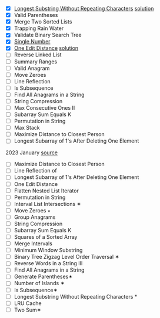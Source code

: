 - [x] [Longest Substring Without Repeating Characters](https://leetcode.com/problems/longest-substring-without-repeating-characters/) [solution](./longest-substring-without-repeating-characters/)
- [x] Valid Parentheses
- [x] Merge Two Sorted Lists
- [x] Trapping Rain Water
- [x] Validate Binary Search Tree
- [x] [Single Number](https://leetcode.com/problems/single-number/description/)
- [x] [One Edit Distance](https://leetcode.com/problems/edit-distance/description/) [solution](./edit-distance/)
- [ ] Reverse Linked List
- [ ] Summary Ranges
- [ ] Valid Anagram
- [ ] Move Zeroes
- [ ] Line Reflection
- [ ] Is Subsequence
- [ ] Find All Anagrams in a String
- [ ] String Compression
- [ ] Max Consecutive Ones II
- [ ] Subarray Sum Equals K
- [ ] Permutation in String
- [ ] Max Stack
- [ ] Maximize Distance to Closest Person
- [ ] Longest Subarray of 1's After Deleting One Element

2023 January [source](https://i.imgur.com/VtHZVeu.png)

- [ ] Maximize Distance to Closest Person
- [ ] Line Reflection of
- [ ] Longest Subarray of 1's After Deleting One Element
- [ ] One Edit Distance
- [ ] Flatten Nested List Iterator
- [ ] Permutation in String
- [ ] Interval List Intersections ✶
- [ ] Move Zeroes ⭑
- [ ] Group Anagrams
- [ ] String Compression
- [ ] Subarray Sum Equals K
- [ ] Squares of a Sorted Array
- [ ] Merge Intervals
- [ ] Minimum Window Substring
- [ ] Binary Tree Zigzag Level Order Traversal ✶
- [ ] Reverse Words in a String III
- [ ] Find All Anagrams in a String
- [ ] Generate Parentheses✶
- [ ] Number of Islands ✶
- [ ] Is Subsequence✶
- [ ] Longest Substring Without Repeating Characters *
- [ ] LRU Cache
- [ ] Two Sum✶